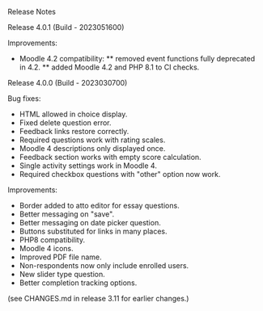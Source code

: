 Release Notes

Release 4.0.1 (Build - 2023051600)

Improvements:

* Moodle 4.2 compatibility:
** removed event functions fully deprecated in 4.2.
** added Moodle 4.2 and PHP 8.1 to CI checks.

Release 4.0.0 (Build - 2023030700)

Bug fixes:

* HTML allowed in choice display.
* Fixed delete question error.
* Feedback links restore correctly.
* Required questions work with rating scales.
* Moodle 4 descriptions only displayed once.
* Feedback section works with empty score calculation.
* Single activity settings work in Moodle 4.
* Required checkbox questions with "other" option now work.

Improvements:

* Border added to atto editor for essay questions.
* Better messaging on "save".
* Better messaging on date picker question.
* Buttons substituted for links in many places.
* PHP8 compatibility.
* Moodle 4 icons.
* Improved PDF file name.
* Non-respondents now only include enrolled users.
* New slider type question.
* Better completion tracking options.

(see CHANGES.md in release 3.11 for earlier changes.)

